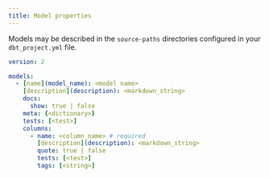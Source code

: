 ```yaml
---
title: Model properties
---
```


Models may be described in the `source-paths` directories configured in your `dbt_project.yml` file.

```yml
version: 2

models:
  - [name](model_name): <model name>
    [description](description): <markdown_string>
    docs:
      show: true | false
    meta: {<dictionary>}
    tests: [<test>]
    columns:
      - name: <column_name> # required
        [description](description): <markdown_string>
        quote: true | false
        tests: [<test>]
        tags: [<string>]

```
